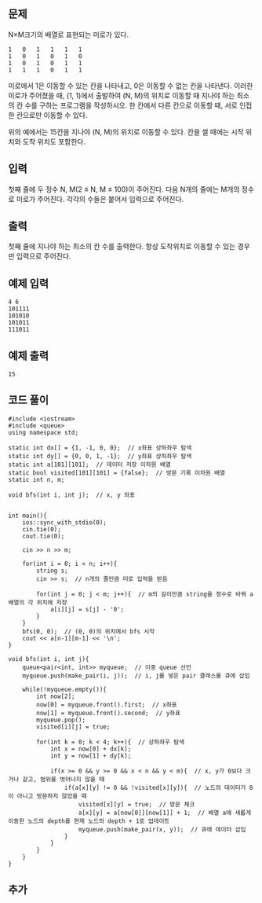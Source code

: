 ## 문제 
N×M크기의 배열로 표현되는 미로가 있다.
```
1	0	1	1	1	1
1	0	1	0	1	0
1	0	1	0	1	1
1	1	1	0	1	1
```
미로에서 1은 이동할 수 있는 칸을 나타내고, 0은 이동할 수 없는 칸을 나타낸다. 이러한 미로가 주어졌을 때, (1, 1)에서 출발하여 (N, M)의 위치로 이동할 때 지나야 하는 최소의 칸 수를 구하는 프로그램을 작성하시오. 한 칸에서 다른 칸으로 이동할 때, 서로 인접한 칸으로만 이동할 수 있다.

위의 예에서는 15칸을 지나야 (N, M)의 위치로 이동할 수 있다. 칸을 셀 때에는 시작 위치와 도착 위치도 포함한다.
## 입력
첫째 줄에 두 정수 N, M(2 ≤ N, M ≤ 100)이 주어진다. 다음 N개의 줄에는 M개의 정수로 미로가 주어진다. 각각의 수들은 붙어서 입력으로 주어진다.
## 출력
첫째 줄에 지나야 하는 최소의 칸 수를 출력한다. 항상 도착위치로 이동할 수 있는 경우만 입력으로 주어진다.


## 예제 입력 
```
4 6
101111
101010
101011
111011
```

## 예제 출력  
```
15
```
## 코드 풀이
```
#include <iostream>
#include <queue>
using namespace std;

static int dx[] = {1, -1, 0, 0};  // x좌표 상하좌우 탐색
static int dy[] = {0, 0, 1, -1};  // y좌표 상하좌우 탐색
static int a[101][101];  // 데이터 저장 이차원 배열
static bool visited[101][101] = {false};  // 방문 기록 이차원 배열
static int n, m;  

void bfs(int i, int j);  // x, y 좌표 


int main(){
    ios::sync_with_stdio(0);
    cin.tie(0);
    cout.tie(0);
    
    cin >> n >> m;
    
    for(int i = 0; i < n; i++){
        string s;  
        cin >> s;  // n개의 줄만큼 미로 입력을 받음
        
        for(int j = 0; j < m; j++){  // m의 길이만큼 string을 정수로 바꿔 a 배열의 각 위치에 저장
            a[i][j] = s[j] - '0';  
        }
    }
    bfs(0, 0);  // (0, 0)의 위치에서 bfs 시작  
    cout << a[n-1][m-1] << '\n';  
}

void bfs(int i, int j){
    queue<pair<int, int>> myqueue;  // 이중 queue 선언
    myqueue.push(make_pair(i, j));  // i, j를 넣은 pair 클래스를 큐에 삽입
    
    while(!myqueue.empty()){
        int now[2];  
        now[0] = myqueue.front().first;  // x좌표
        now[1] = myqueue.front().second;  // y좌표
        myqueue.pop();
        visited[i][j] = true;
        
        for(int k = 0; k < 4; k++){  // 상하좌우 탐색
            int x = now[0] + dx[k];  
            int y = now[1] + dy[k];
            
            if(x >= 0 && y >= 0 && x < n && y < m){  // x, y가 0보다 크거나 같고, 범위를 벗어나지 않을 때
                if(a[x][y] != 0 && !visited[x][y]){  // 노드의 데이터가 0이 아니고 방문하지 않았을 때
                    visited[x][y] = true;  // 방문 체크
                    a[x][y] = a[now[0]][now[1]] + 1;  // 배열 a에 새롭게 이동한 노드의 depth를 현재 노드의 depth + 1로 업데이트
                    myqueue.push(make_pair(x, y));  // 큐에 데이터 삽입
                }
            }
        }
    }
}
```
## 추가
